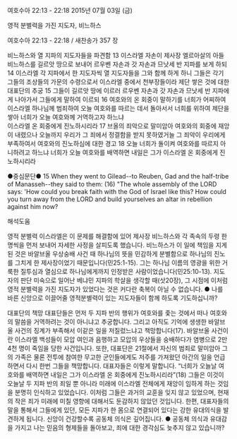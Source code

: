 여호수아 22:13 - 22:18 
2015년 07월 03일 (금)

영적 분별력을 가진 지도자, 비느하스



여호수아 22:13 - 22:18 / 새찬송가 357 장


비느하스와 열 지파의 지도자들을 파견함 
13 이스라엘 자손이 제사장 엘르아살의 아들 비느하스를 길르앗 땅으로 보내어 르우벤 자손과 갓 자손과 므낫세 반 지파를 보게 하되 14 이스라엘 각 지파에서 한 지도자씩 열 지도자들을 그와 함께 하게 하니 그들은 각기 그들의 조상들의 가문의 수령으로서 이스라엘 중에서 천부장들이라 
제단 쌓은 것에 대한 대표단의 추궁
15 그들이 길르앗 땅에 이르러 르우벤 자손과 갓 자손과 므낫세 반 지파에게 나아가서 그들에게 말하여 이르되 16 여호와의 온 회중이 말하기를 너희가 어찌하여 이스라엘 하나님께 범죄하여 오늘 여호와를 따르는 데서 돌아서서 너희를 위하여 제단을 쌓아 너희가 오늘 여호와께 거역하고자 하느냐  
이스라엘 온 회중에게 진노하시리라
17 브올의 죄악으로 말미암아 여호와의 회중에 재앙이 내렸으나 오늘까지 우리가 그 죄에서 정결함을 받지 못하였거늘 그 죄악이 우리에게 부족하여서 
여호와의 진노하심에 대한 경고 
18 오늘 너희가 돌이켜 여호와를 따르지 아니하려고 하느냐 너희가 오늘 여호와를 배역하면 내일은 그가 이스라엘 온 회중에게 진노하시리라 

●중심문단● 15 When they went to Gilead--to Reuben, Gad and the half-tribe of Manasseh--they said to them: (16) "The whole assembly of the LORD says: 'How could you break faith with the God of Israel like this? How could you turn away from the LORD and build yourselves an altar in rebellion against him now?

해석도움





영적 분별력
이스라엘은 이 문제를 해결함에 있어 제사장 비느하스와 각 족속의 두령 한 명씩을 먼저 보내어 자세한 사정을 살피도록 했습니다. 비느하스가 이 일에 책임을 지게 된 것은 바알브올 우상숭배 사건 때 하나님의 뜻을 민감하게 분별함으로 하나님의 진노를 그치게 한 제사장이었기 때문입니다(민25:1-15). 그는 하나님 이름의 영광을 위한 거룩한 질투심과 열심으로 하나님에게까지 인정받은 사람이었습니다(민25:10-13). 지도자의 판단 미숙으로 일어난 베냐민 지파의 학살을 생각할 때(삿20장), 그 시점에 이처럼 영적 분별력을 가진 지도자가 있었다는 것은 커다란 축복이 아닐 수 없습니다.
● 나를 바른 신앙으로 이끌어줄 영적분별력이 있는 지도자들이 함께 하도록 기도하십니까? 

대표단의 책망
대표단들은 먼저 두 지파 반의 행위가 여호와를 좇는 것에서 떠나 여호와의 말씀을 거역하려는 것이 아니냐고 추궁합니다. 그리고 아직도 기억에 생생한 바알브올 사건의 징계가 부족해서 이같은 일을 저질렀느냐고 책망합니다(17). 바알브올 사건이란 이스라엘 백성들이 모압 여인과 음행하고 모압의 우상들을 숭배하다가 염병으로 2만 4천 명이 죽임을 당한 사건입니다. 또한, 대표단은 21절에서 자신의 범죄로 말미암아 그의 가족은 물론 전투에 참여한 무고한 군인들에게도 저주를 가져왔던 아간의 일을 언급하면서 다시 한번 그들을 책망합니다. 대표자들은 이렇게 말합니다. “너희가 오늘날 여호와를 배역하면 내일은 그가 이스라엘 온 회중에게 진노하시리라”(18) 그들은 이것이 오늘날 두 지파 반의 죄일 뿐 아니라 미래에 이스라엘 전체에게 재앙이 임하게 하는 것임을 분명히 인식하고 있었습니다. 이처럼 그들은 과거의 교훈을 잊지 않고 있었으며, 현재의 작은 죄가 미래에 미칠 영향에 대해서도 둔감하지 않았던 것입니다. 한편, 대표자들의 말을 통해서 그들에게 있던, 모든 지파가 한 몸으로 연결되어 있다는 강한 유대의식을 발견하게 됩니다. 신앙이 건강할수록 공동체 의식은 깊어집니다.
● 공동체 의식과 유대감을 가지고 나는 믿음의 형제들을 돌아보고, 죄에 대한 경각심도 늦추지 않고 있습니까?